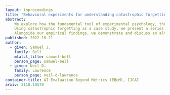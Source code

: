 ```yaml
---
layout: inproceedings
title: "Behavioral experiments for understanding catastrophic forgetting"
abstract:
    We explore how the fundamental tool of experimental psychology, the behavioral experiment, can generate insight not only into humans and animals, but artificial systems too.
    Using catastrophic forgetting as a case study, we present a series of novel experiments with two-layer non-linear networks, and exploratory results revealing a more nuanced understanding of this complex behavior.
    Alongside our empirical findings, we demonstrate and discuss an alternative, behavior-first approach to investigating emergent neural network phenomena.
published: 2022-10-21
author:
  - given: Samuel J.
    family: Bell
    mlatcl_title: samuel-bell
    person_page: samuel-bell
  - given: Neil D.
    family: Lawrence
    person_page: neil-d-lawrence
container-title: AI Evaluation Beyond Metrics (EBeM), IJCAI
arxiv: 2110.10570
---
```

